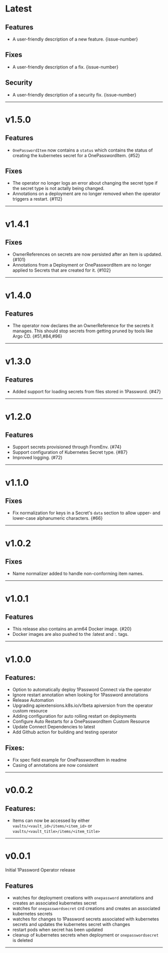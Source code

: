 [//]: # (START/LATEST)
# Latest

## Features
  * A user-friendly description of a new feature. {issue-number}

## Fixes
 * A user-friendly description of a fix. {issue-number}

## Security
 * A user-friendly description of a security fix. {issue-number}

---

[//]: # (START/v1.5.0)
# v1.5.0

## Features
 * `OnePasswordItem` now contains a `status` which contains the status of creating the kubernetes secret for a OnePasswordItem. {#52}

## Fixes
 * The operator no longer logs an error about changing the secret type if the secret type is not actally being changed.
 * Annotations on a deployment are no longer removed when the operator triggers a restart. {#112}

---

[//]: # "START/v1.4.1"

# v1.4.1

## Fixes

- OwnerReferences on secrets are now persisted after an item is updated. {#101}
- Annotations from a Deployment or OnePasswordItem are no longer applied to Secrets that are created for it. {#102}

---

[//]: # "START/v1.4.0"

# v1.4.0

## Features

- The operator now declares the an OwnerReference for the secrets it manages. This should stop secrets from getting pruned by tools like Argo CD. {#51,#84,#96}

---

[//]: # "START/v1.3.0"

# v1.3.0

## Features

- Added support for loading secrets from files stored in 1Password. {#47}

---

[//]: # "START/v1.2.0"

# v1.2.0

## Features

- Support secrets provisioned through FromEnv. {#74}
- Support configuration of Kubernetes Secret type. {#87}
- Improved logging. (#72)

---

[//]: # "START/v1.1.0"

# v1.1.0

## Fixes

- Fix normalization for keys in a Secret's `data` section to allow upper- and lower-case alphanumeric characters. {#66}

---

[//]: # "START/v1.0.2"

# v1.0.2

## Fixes

- Name normalizer added to handle non-conforming item names.

---

[//]: # "START/v1.0.1"

# v1.0.1

## Features

- This release also contains an arm64 Docker image. {#20}
- Docker images are also pushed to the :latest and :<major>.<minor> tags.

---

[//]: # "START/v1.0.0"

# v1.0.0

## Features:

- Option to automatically deploy 1Password Connect via the operator
- Ignore restart annotation when looking for 1Password annotations
- Release Automation
- Upgrading apiextensions.k8s.io/v1beta apiversion from the operator custom resource
- Adding configuration for auto rolling restart on deployments
- Configure Auto Restarts for a OnePasswordItem Custom Resource
- Update Connect Dependencies to latest
- Add Github action for building and testing operator

## Fixes:

- Fix spec field example for OnePasswordItem in readme
- Casing of annotations are now consistent

---

[//]: # "START/v0.0.2"

# v0.0.2

## Features:

- Items can now be accessed by either `vaults/<vault_id>/items/<item_id>` or `vaults/<vault_title>/items/<item_title>`

---

[//]: # "START/v0.0.1"

# v0.0.1

Initial 1Password Operator release

## Features

- watches for deployment creations with `onepassword` annotations and creates an associated kubernetes secret
- watches for `onepasswordsecret` crd creations and creates an associated kubernetes secrets
- watches for changes to 1Password secrets associated with kubernetes secrets and updates the kubernetes secret with changes
- restart pods when secret has been updated
- cleanup of kubernetes secrets when deployment or `onepasswordsecret` is deleted

---
